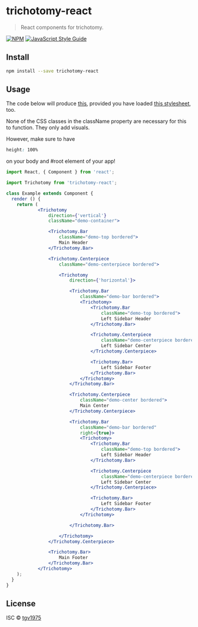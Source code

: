 # trichotomy-react

> React components for trichotomy.

[![NPM](https://img.shields.io/npm/v/trichotomy-react.svg)](https://www.npmjs.com/package/trichotomy-react) [![JavaScript Style Guide](https://img.shields.io/badge/code_style-standard-brightgreen.svg)](https://standardjs.com)

## Install

```bash
npm install --save trichotomy-react
```

## Usage

The code below will produce [this](https://tgv1975.github.io/trichotomy-react/), provided you have loaded [this stylesheet](https://github.com/tgv1975/trichotomy-react/blob/develop/example/src/index.css), too.

None of the CSS classes in the className property are necessary for this to function. They only add visuals.

However, make sure to have

```css
height: 100%
```

on your body and #root element of your app!

```jsx
import React, { Component } from 'react';

import Trichotomy from 'trichotomy-react';

class Example extends Component {
  render () {
    return (
            <Trichotomy
                direction={'vertical'}
                className="demo-container">

                <Trichotomy.Bar
                    className="demo-top bordered">
                    Main Header
                </Trichotomy.Bar>

                <Trichotomy.Centerpiece
                    className="demo-centerpiece bordered">

                    <Trichotomy
                        direction={'horizontal'}>

                        <Trichotomy.Bar
                            className="demo-bar bordered">
                            <Trichotomy>
                                <Trichotomy.Bar
                                    className="demo-top bordered">
                                    Left Sidebar Header
                                </Trichotomy.Bar>

                                <Trichotomy.Centerpiece
                                    className="demo-centerpiece bordered">
                                    Left Sidebar Center
                                </Trichotomy.Centerpiece>

                                <Trichotomy.Bar>
                                    Left Sidebar Footer
                                </Trichotomy.Bar>
                            </Trichotomy>
                        </Trichotomy.Bar>

                        <Trichotomy.Centerpiece
                            className="demo-center bordered">
                            Main Center
                        </Trichotomy.Centerpiece>

                        <Trichotomy.Bar
                            className="demo-bar bordered"
                            right={true}>
                            <Trichotomy>
                                <Trichotomy.Bar
                                    className="demo-top bordered">
                                    Left Sidebar Header
                                </Trichotomy.Bar>

                                <Trichotomy.Centerpiece
                                    className="demo-centerpiece bordered">
                                    Left Sidebar Center
                                </Trichotomy.Centerpiece>

                                <Trichotomy.Bar>
                                    Left Sidebar Footer
                                </Trichotomy.Bar>
                            </Trichotomy>

                        </Trichotomy.Bar>

                    </Trichotomy>
                </Trichotomy.Centerpiece>

                <Trichotomy.Bar>
                    Main Footer
                </Trichotomy.Bar>
            </Trichotomy>
    );
  }
}
```

## License

ISC © [tgv1975](https://github.com/tgv1975)
